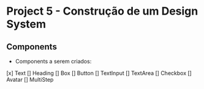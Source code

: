 # Project 5 - Construção de um Design System

## Components

- Components a serem criados:

[x] Text
[] Heading
[] Box
[] Button
[] TextInput
[] TextArea
[] Checkbox
[] Avatar
[] MultiStep
